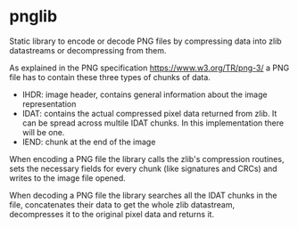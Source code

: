 # pnglib

Static library to encode or decode PNG files by compressing data into zlib datastreams or decompressing from them.

As explained in the PNG specification https://www.w3.org/TR/png-3/ a PNG file has to contain these three types of chunks of data.
- IHDR: image header, contains general information about the image representation
- IDAT: contains the actual compressed pixel data returned from zlib. It can be spread across multile IDAT chunks. In this implementation there will be one.
 - IEND: chunk at the end of the image

When encoding a PNG file the library calls the zlib's compression routines, sets the necessary fields for every chunk (like signatures and CRCs) and writes to the image file opened.

When decoding a PNG file the library searches all the IDAT chunks in the file, concatenates their data to get the whole zlib datastream, decompresses it to the original pixel data and returns it.